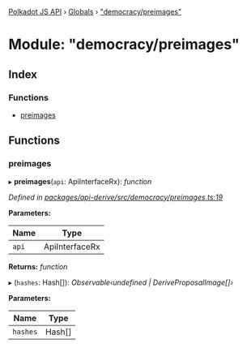 [Polkadot JS API](../README.md) › [Globals](../globals.md) › ["democracy/preimages"](_democracy_preimages_.md)

# Module: "democracy/preimages"

## Index

### Functions

* [preimages](_democracy_preimages_.md#preimages)

## Functions

###  preimages

▸ **preimages**(`api`: ApiInterfaceRx): *function*

*Defined in [packages/api-derive/src/democracy/preimages.ts:19](https://github.com/polkadot-js/api/blob/67a3376ef8/packages/api-derive/src/democracy/preimages.ts#L19)*

**Parameters:**

Name | Type |
------ | ------ |
`api` | ApiInterfaceRx |

**Returns:** *function*

▸ (`hashes`: Hash[]): *Observable‹undefined | DeriveProposalImage[]›*

**Parameters:**

Name | Type |
------ | ------ |
`hashes` | Hash[] |
